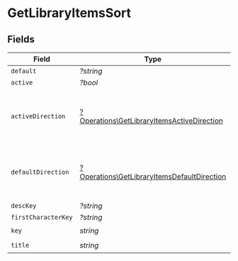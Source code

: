 # GetLibraryItemsSort


## Fields

| Field                                                                                                     | Type                                                                                                      | Required                                                                                                  | Description                                                                                               | Example                                                                                                   |
| --------------------------------------------------------------------------------------------------------- | --------------------------------------------------------------------------------------------------------- | --------------------------------------------------------------------------------------------------------- | --------------------------------------------------------------------------------------------------------- | --------------------------------------------------------------------------------------------------------- |
| `default`                                                                                                 | *?string*                                                                                                 | :heavy_minus_sign:                                                                                        | N/A                                                                                                       | asc                                                                                                       |
| `active`                                                                                                  | *?bool*                                                                                                   | :heavy_minus_sign:                                                                                        | N/A                                                                                                       | false                                                                                                     |
| `activeDirection`                                                                                         | [?Operations\GetLibraryItemsActiveDirection](../../Models/Operations/GetLibraryItemsActiveDirection.md)   | :heavy_minus_sign:                                                                                        | The direction of the sort. Can be either `asc` or `desc`.<br/>                                            | asc                                                                                                       |
| `defaultDirection`                                                                                        | [?Operations\GetLibraryItemsDefaultDirection](../../Models/Operations/GetLibraryItemsDefaultDirection.md) | :heavy_minus_sign:                                                                                        | The direction of the sort. Can be either `asc` or `desc`.<br/>                                            | asc                                                                                                       |
| `descKey`                                                                                                 | *?string*                                                                                                 | :heavy_minus_sign:                                                                                        | N/A                                                                                                       | titleSort:desc                                                                                            |
| `firstCharacterKey`                                                                                       | *?string*                                                                                                 | :heavy_minus_sign:                                                                                        | N/A                                                                                                       | /library/sections/2/firstCharacter                                                                        |
| `key`                                                                                                     | *string*                                                                                                  | :heavy_check_mark:                                                                                        | N/A                                                                                                       | titleSort                                                                                                 |
| `title`                                                                                                   | *string*                                                                                                  | :heavy_check_mark:                                                                                        | N/A                                                                                                       | Title                                                                                                     |